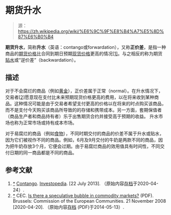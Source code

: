 # 期货升水

> 源：<https://zh.wikipedia.org/wiki/%E6%9C%9F%E8%B4%A7%E5%8D%87%E6%B0%B4>

**期货升水**，简称**升水**（英语：contango或forwardation），又称**正价差**，是指一种商品的[期货价格](https://zh.wikipedia.org/wiki/期货)比合同到期日预期[现货价格](https://zh.wikipedia.org/wiki/現貨)更高的情况[[1\]](https://zh.wikipedia.org/wiki/期货升水#cite_note-investopedia_contango-1)。与之相反的称为期货[贴水](https://zh.wikipedia.org/w/index.php?title=贴水&action=edit&redlink=1)或“逆价差”（backwardation）。

## 描述

对于不会腐烂的商品（例如[黄金](https://zh.wikipedia.org/wiki/黃金)），正价差属于正常（normal）。在升水情况下，交易者[[2\]](https://zh.wikipedia.org/wiki/期货升水#cite_note-CEC2008-2)愿意现在支付比未来预期现货价格更高的费用，以在将来收到某种商品。这种情况可能是由于交易者希望支付更高的价格以在将来的时点购买该商品，而不是支付今天购买该商品所导致的的存储和携带成本。另一方面，套期保值者（商品生产者和商品持有者）乐于出售期货合约并接受高于预期的收益。 升水市场也称为正常市场或持有成本市场。

对于易腐烂的商品（例如[食物](https://zh.wikipedia.org/wiki/食物)），不同时期交付的商品的价差不属于升水或贴水，因为它们被视作不同的商品。例如，6月及9月交付的牛奶是两款不同的商品，因为把牛奶存放3个月，它便会过期。由于易腐烂商品的效用值具有时间性，不同交付日期的同一商品都是不同的商品。

## 参考文献

1. **[^](https://zh.wikipedia.org/wiki/期货升水#cite_ref-investopedia_contango_1-0)** [Contango](http://www.investopedia.com/terms/c/contango.asp). [Investopedia](https://zh.wikipedia.org/wiki/Investopedia). [22 July 2013]. （原始内容[存档](https://web.archive.org/web/20200424043101/https://www.investopedia.com/terms/c/contango.asp)于2020-04-24）.
2. **[^](https://zh.wikipedia.org/wiki/期货升水#cite_ref-CEC2008_2-0)** CEC. [Is there a speculative bubble in commodity markets?](http://ec.europa.eu/economy_finance/publications/publication13765_en.pdf) (PDF). Brussels: Commission of the European Communities. 21 November 2008 [2020-04-20]. （原始内容[存档](https://web.archive.org/web/20140513093707/http://ec.europa.eu/economy_finance/publications/publication13765_en.pdf) (PDF)于2014-05-13）.
